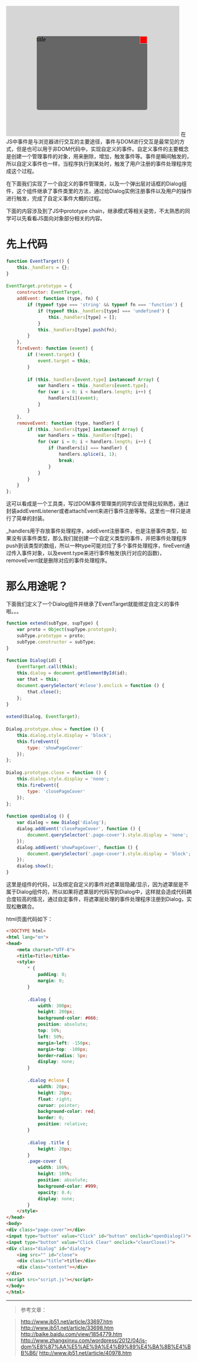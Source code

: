![./images/img.png](./images/img.png)
在JS中事件是与浏览器进行交互的主要途径，事件与DOM进行交互是最常见的方式，但是也可以用于非DOM代码中，实现自定义的事件。自定义事件的主要概念是创建一个管理事件的对象，用来删除，增加，触发事件等。事件是瞬间触发的，所以自定义事件也一样，当程序执行到某处时，触发了用户注册的事件处理程序完成这个过程。

在下面我们实现了一个自定义的事件管理类，以及一个弹出层对话框的Dialog组件，这个组件继承了事件类里的方法，通过给Dialog实例注册事件以及用户的操作进行触发，完成了自定义事件大概的过程。

下面的内容涉及到了JS中prototype chain，继承模式等相关姿势，不太熟悉的同学可以先看看JS面向对象部分相关的内容。

<!--more-->

# 先上代码
```javascript
function EventTarget() {
    this._handlers = {};
}

EventTarget.prototype = {
    constructor: EventTarget,
    addEvent: function (type, fn) {
        if (typeof type === 'string' && typeof fn === 'function') {
            if (typeof this._handlers[type] === 'undefined') {
                this._handlers[type] = [];
            }
            this._handlers[type].push(fn);
        }
    },
    fireEvent: function (event) {
        if (!event.target) {
            event.target = this;
        }

        if (this._handlers[event.type] instanceof Array) {
            var handlers = this._handlers[event.type];
            for (var i = 0; i < handlers.length; i++) {
                handlers[i](event);
            }
        }
    },
    removeEvent: function (type, handler) {
        if (this._handlers[type] instanceof Array) {
            var handlers = this._handlers[type];
            for (var i = 0; i < handlers.length; i++) {
                if (handlers[i] === handler) {
                    handlers.splice(i, 1);
                    break;
                }
            }
        }
    }
};
```
这可以看成是一个工具类，写过DOM事件管理类的同学应该觉得比较熟悉，通过封装addEventListener或者attachEvent来进行事件注册等等。这里也一样只是进行了简单的封装。

_handlers用于存放事件处理程序，addEvent注册事件，也是注册事件类型，如果没有该事件类型，那么我们就创建一个自定义类型的事件，并把事件处理程序push到该类型的数组，所以一种type可能对应了多个事件处理程序，fireEvent通过传入事件对象，以及event.type来进行事件触发(执行对应的函数)，removeEvent就是删除对应的事件处理程序。

# 那么用途呢？
下面我们定义了一个Dialog组件并继承了EventTarget就能绑定自定义的事件啦。。。
```javascript
function extend(subType, supType) {
    var proto = Object(supType.prototype);
    subType.prototype = proto;
    subType.constructor = subType;
}

function Dialog(id) {
    EventTarget.call(this);
    this.dialog = document.getElementById(id);
    var that = this;
    document.querySelector('#close').onclick = function () {
        that.close();
    };
}

extend(Dialog, EventTarget);

Dialog.prototype.show = function () {
    this.dialog.style.display = 'block';
    this.fireEvent({
        type: 'showPageCover'
    });
};

Dialog.prototype.close = function () {
    this.dialog.style.display = 'none';
    this.fireEvent({
        type: 'closePageCover'
    });
};

function openDialog () {
    var dialog = new Dialog('dialog');
    dialog.addEvent('closePageCover', function () {
        document.querySelector('.page-cover').style.display = 'none';
    });
    dialog.addEvent('showPageCover', function () {
        document.querySelector('.page-cover').style.display = 'block';
    });
    dialog.show();
}
```

这里是组件的代码，以及绑定自定义的事件对遮罩层隐藏/显示，因为遮罩层是不属于Dialog组件的，所以如果将遮罩层的代码写到Dialog中，这样就会造成代码耦合度较高的情况，通过自定事件，将遮罩层处理的事件处理程序注册到Dialog，实现松散耦合。

html页面代码如下：
```html
<!DOCTYPE html>
<html lang="en">
<head>
    <meta charset="UTF-8">
    <title>Title</title>
    <style>
        * {
            padding: 0;
            margin: 0;
        }

        .dialog {
            width: 300px;
            height: 200px;
            background-color: #666;
            position: absolute;
            top: 50%;
            left: 50%;
            margin-left: -150px;
            margin-top: -100px;
            border-radius: 5px;
            display: none;
        }

        .dialog #close {
            width: 20px;
            height: 20px;
            float: right;
            cursor: pointer;
            background-color: red;
            border: 0;
            position: relative;
        }

        .dialog .title {
            height: 20px;
        }
        .page-cover {
            width: 100%;
            height: 100%;
            position: absolute;
            background-color: #999;
            opacity: 0.4;
            display: none;
        }
    </style>
</head>
<body>
<div class="page-cover"></div>
<input type="button" value="Click" id="button" onclick="openDialog()">
<input type="button" value="Click Clear" onclick="clearClose()">
<div class="dialog" id="dialog">
    <img src="" id="close">
    <div class="title">title</div>
    <div class="content"></div>
</div>
<script src="script.js"></script>
</body>
</html>
```

----

> 参考文章：

> http://www.jb51.net/article/33697.htm
> http://www.jb51.net/article/33698.htm
> http://baike.baidu.com/view/1854779.htm
> http://www.zhangxinxu.com/wordpress/2012/04/js-dom%E8%87%AA%E5%AE%9A%E4%B9%89%E4%BA%8B%E4%BB%B6/
> http://www.jb51.net/article/40978.htm

